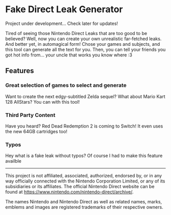 # Fake Direct Leak Generator

Project under development...
Check later for updates!

Tired of seeing those Nintendo Direct Leaks that are too good to be believed?
Well, now you can create your own unrealistic far-fetched leaks. And better yet, in automagical form!
Chose your games and subjects, and this tool can generate all the text for you.
Then, you can tell your friends you got hot info from... your uncle that works you know where :3

## Features
### Great selection of games to select and generate 
Want to create the next edgy-subtitled Zelda sequel? What about Mario Kart 128 AllStars? You can with this tool!
### Third Party Content
Have you heard? Red Dead Redemption 2 is coming to Switch! It even uses the new 64GB cartridges too!
### Typos
Hey what is a fake leak without typos? Of course I had to make this feature availble

------

This project is not affiliated, associated, authorized, endorsed by, or in any way officially connected with the Nintendo Corporation Limited, or any of its subsidiaries or its affiliates. The official Nintendo Direct website can be found at https://www.nintendo.com/nintendo-direct/archive/.

The names Nintendo and Nintendo Direct as well as related names, marks, emblems and images are registered trademarks of their respective owners.
